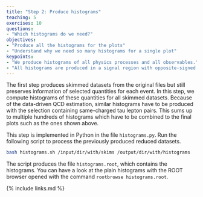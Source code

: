 ```yaml
---
title: "Step 2: Produce histograms"
teaching: 5
exercises: 10
questions:
- "Which histograms do we need?"
objectives:
- "Produce all the histograms for the plots"
- "Understand why we need so many histograms for a single plot"
keypoints:
- "We produce histograms of all physics processes and all observables."
- "All histograms are produced in a signal region with opposite-signed muon-tau pairs and in a control region with same-signed pairs for the data-driven QCD estimation"
---
```


The first step produces skimmed datasets from the original files but still preserves information of selected quantities for each event. In this step, we compute histograms of these quantities for all skimmed datasets. Because of the data-driven QCD estimation, similar histograms have to be produced with the selection containing same-charged tau lepton pairs. This sums up to multiple hundreds of histograms which have to be combined to the final plots such as the ones shown above.

This step is implemented in Python in the file `histograms.py`. Run the following script to process the previously produced reduced datasets.

```bash
bash histograms.sh /input/dir/with/skims /output/dir/with/histograms
```

The script produces the file `histograms.root`, which contains the histograms. You can have a look at the plain histograms with the ROOT browser opened with the command `rootbrowse histograms.root`.

{% include links.md %}
